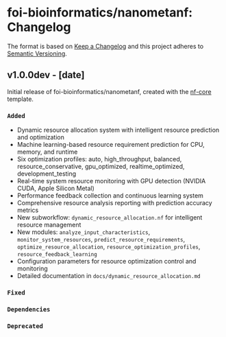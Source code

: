 # foi-bioinformatics/nanometanf: Changelog

The format is based on [Keep a Changelog](https://keepachangelog.com/en/1.0.0/)
and this project adheres to [Semantic Versioning](https://semver.org/spec/v2.0.0.html).

## v1.0.0dev - [date]

Initial release of foi-bioinformatics/nanometanf, created with the [nf-core](https://nf-co.re/) template.

### `Added`

- Dynamic resource allocation system with intelligent resource prediction and optimization
- Machine learning-based resource requirement prediction for CPU, memory, and runtime
- Six optimization profiles: auto, high_throughput, balanced, resource_conservative, gpu_optimized, realtime_optimized, development_testing
- Real-time system resource monitoring with GPU detection (NVIDIA CUDA, Apple Silicon Metal)
- Performance feedback collection and continuous learning system
- Comprehensive resource analysis reporting with prediction accuracy metrics
- New subworkflow: `dynamic_resource_allocation.nf` for intelligent resource management
- New modules: `analyze_input_characteristics`, `monitor_system_resources`, `predict_resource_requirements`, `optimize_resource_allocation`, `resource_optimization_profiles`, `resource_feedback_learning`
- Configuration parameters for resource optimization control and monitoring
- Detailed documentation in `docs/dynamic_resource_allocation.md`

### `Fixed`

### `Dependencies`

### `Deprecated`
